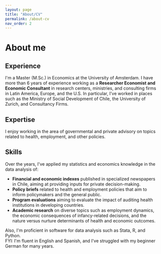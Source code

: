 ```yaml
---
layout: page
title: "About/CV"
permalink: /about-cv
nav_order: 2
---
```


# About me

## Experience
I'm a Master (M.Sc.) in Economics at the University of Amsterdam. I have more than 6 years of experience working as a **Researcher Economist and Economic Consultant** in research centers, ministries, and consulting firms in Latin America, Europe, and the U.S. In particular, I've worked in places such as the Ministry of Social Development of Chile, the University of Zurich, and Consultancy Firms.
## Expertise
I enjoy working in the area of governmental and private advisory on topics related to health, employment, and other policies. 
## Skills
Over the years, I've applied my statistics and economics knowledge in the data analysis of:
- **Financial and economic indexes** published in specialized newspapers in Chile, aiming at providing inputs for private decision-making. 
- **Policy briefs** related to health and employment policies that aim to inform policymakers and the general public.
- **Program evaluations** aiming to evaluate the impact of auditing health institutions in developing countries.
- **Academic research** on diverse topics such as employment dynamics, the economic consequences of infancy-related decisions, and the nature versus nurture determinants of health and economic outcomes.

Also, I'm proficient in software for data analysis such as Stata, R, and Python.  
FYI: I'm fluent in English and Spanish, and I've struggled with my beginner German for many years. 

